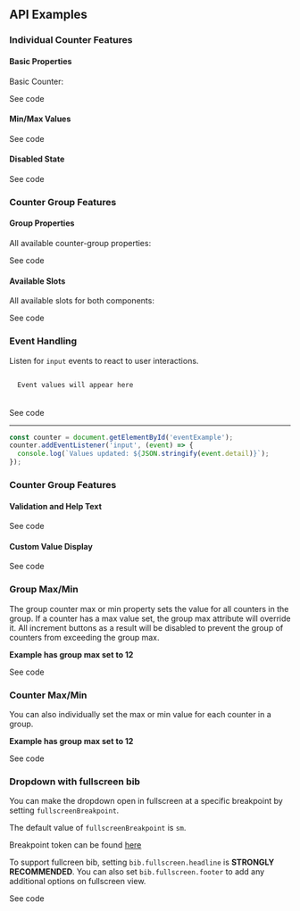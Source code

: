 <!-- AURO-GENERATED-CONTENT:START (FILE:src=./../docs/api.md) -->
<!-- AURO-GENERATED-CONTENT:END -->

## API Examples

### Individual Counter Features

#### Basic Properties
Basic Counter:

<div class="exampleWrapper">
  <!-- AURO-GENERATED-CONTENT:START (FILE:src=./../apiExamples/basic.html) -->
  <!-- AURO-GENERATED-CONTENT:END -->
</div>

<auro-accordion alignRight>
  <span slot="trigger">See code</span>
<!-- AURO-GENERATED-CONTENT:START (CODE:src=./../apiExamples/basic.html) -->
<!-- AURO-GENERATED-CONTENT:END -->
</auro-accordion>

#### Min/Max Values
<div class="exampleWrapper">
  <!-- AURO-GENERATED-CONTENT:START (FILE:src=./../apiExamples/counter-minmax.html) -->
  <!-- AURO-GENERATED-CONTENT:END -->
</div>

<auro-accordion alignRight>
  <span slot="trigger">See code</span>
<!-- AURO-GENERATED-CONTENT:START (CODE:src=./../apiExamples/counter-minmax.html) -->
<!-- AURO-GENERATED-CONTENT:END -->
</auro-accordion>

#### Disabled State
<div class="exampleWrapper">
  <!-- AURO-GENERATED-CONTENT:START (FILE:src=./../apiExamples/counter-disabled.html) -->
  <!-- AURO-GENERATED-CONTENT:END -->
</div>

<auro-accordion alignRight>
  <span slot="trigger">See code</span>
<!-- AURO-GENERATED-CONTENT:START (CODE:src=./../apiExamples/counter-disabled.html) -->
<!-- AURO-GENERATED-CONTENT:END -->
</auro-accordion>

### Counter Group Features

#### Group Properties
All available counter-group properties:

<div class="exampleWrapper">
  <!-- AURO-GENERATED-CONTENT:START (FILE:src=./../apiExamples/api-group-properties.html) -->
  <!-- AURO-GENERATED-CONTENT:END -->
</div>

<auro-accordion alignRight>
  <span slot="trigger">See code</span>
<!-- AURO-GENERATED-CONTENT:START (CODE:src=./../apiExamples/api-group-properties.html) -->
<!-- AURO-GENERATED-CONTENT:END -->
</auro-accordion>

#### Available Slots
All available slots for both components:

<div class="exampleWrapper">
  <!-- AURO-GENERATED-CONTENT:START (FILE:src=./../apiExamples/api-slots.html) -->
  <!-- AURO-GENERATED-CONTENT:END -->
</div>

<auro-accordion alignRight>
  <span slot="trigger">See code</span>
<!-- AURO-GENERATED-CONTENT:START (CODE:src=./../apiExamples/api-slots.html) -->
<!-- AURO-GENERATED-CONTENT:END -->
</auro-accordion>

### Event Handling
Listen for `input` events to react to user interactions.

<code id="eventOutput">
  Event values will appear here
</code><br><br>

<div class="exampleWrapper">
  <!-- AURO-GENERATED-CONTENT:START (FILE:src=./../apiExamples/events.html) -->
  <!-- AURO-GENERATED-CONTENT:END -->
</div>

<auro-accordion alignRight>
  <span slot="trigger">See code</span>
<!-- AURO-GENERATED-CONTENT:START (CODE:src=./../apiExamples/events.html) -->
<!-- AURO-GENERATED-CONTENT:END -->

----

```javascript
const counter = document.getElementById('eventExample');
counter.addEventListener('input', (event) => {
  console.log(`Values updated: ${JSON.stringify(event.detail)}`);
});
```

</auro-accordion>

### Counter Group Features

#### Validation and Help Text
<div class="exampleWrapper">
  <!-- AURO-GENERATED-CONTENT:START (FILE:src=./../apiExamples/validation.html) -->
  <!-- AURO-GENERATED-CONTENT:END -->
</div>

<auro-accordion alignRight>
  <span slot="trigger">See code</span>
<!-- AURO-GENERATED-CONTENT:START (CODE:src=./../apiExamples/validation.html) -->
<!-- AURO-GENERATED-CONTENT:END -->
</auro-accordion>

#### Custom Value Display
<div class="exampleWrapper">
  <!-- AURO-GENERATED-CONTENT:START (FILE:src=./../apiExamples/dropdown-value-text.html) -->
  <!-- AURO-GENERATED-CONTENT:END -->
</div>

<auro-accordion alignRight>
  <span slot="trigger">See code</span>
<!-- AURO-GENERATED-CONTENT:START (CODE:src=./../apiExamples/dropdown-value-text.html) -->
<!-- AURO-GENERATED-CONTENT:END -->
</auro-accordion>

### Group Max/Min

The group counter max or min property sets the value for all counters in the group. If a counter has a max value set, the group max attribute will override it. All increment buttons as a result will be disabled to prevent the group of counters from exceeding the group max.

**Example has group max set to 12**

<div class="exampleWrapper">
  <!-- AURO-GENERATED-CONTENT:START (FILE:src=./../apiExamples/group-max.html) -->
  <!-- AURO-GENERATED-CONTENT:END -->
</div>

<auro-accordion alignRight>
  <span slot="trigger">See code</span>

<!-- AURO-GENERATED-CONTENT:START (CODE:src=./../apiExamples/group-max.html) -->
<!-- AURO-GENERATED-CONTENT:END -->

</auro-accordion>

### Counter Max/Min

You can also individually set the max or min value for each counter in a group.

**Example has group max set to 12**

<div class="exampleWrapper">
  <!-- AURO-GENERATED-CONTENT:START (FILE:src=./../apiExamples/group-counter-max.html) -->
  <!-- AURO-GENERATED-CONTENT:END -->
</div>

<auro-accordion alignRight>
  <span slot="trigger">See code</span>

<!-- AURO-GENERATED-CONTENT:START (CODE:src=./../apiExamples/group-counter-max.html) -->
<!-- AURO-GENERATED-CONTENT:END -->

</auro-accordion>

### Dropdown with fullscreen bib

You can make the dropdown open in fullscreen at a specific breakpoint by setting `fullscreenBreakpoint`.

The default value of `fullscreenBreakpoint` is `sm`. 

Breakpoint token can be found [here](https://auro.alaskaair.com/getting-started/developers/design-tokens)

To support fullcreen bib, setting `bib.fullscreen.headline` is **STRONGLY RECOMMENDED**.
You can also set `bib.fullscreen.footer` to add any additional options on fullscreen view.


<div class="exampleWrapper">
  <!-- AURO-GENERATED-CONTENT:START (FILE:src=./../apiExamples/dropdown-mobile-properties.html) -->
  <!-- AURO-GENERATED-CONTENT:END -->
</div>

<auro-accordion alignRight>
  <span slot="trigger">See code</span>


<!-- AURO-GENERATED-CONTENT:START (CODE:src=./../apiExamples/dropdown-mobile-properties.html) -->
<!-- AURO-GENERATED-CONTENT:END -->

</auro-accordion>
